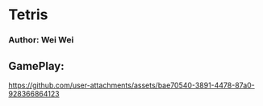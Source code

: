 # Tetris

### Author: Wei Wei

## GamePlay: 
https://github.com/user-attachments/assets/bae70540-3891-4478-87a0-928366864123

